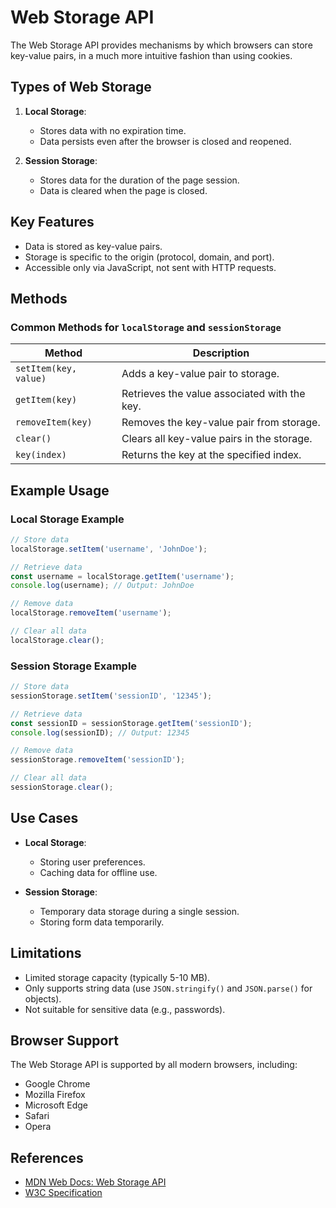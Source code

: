 # Web Storage API

The Web Storage API provides mechanisms by which browsers can store key-value pairs, in a much more intuitive fashion than using cookies.

## Types of Web Storage

1. **Local Storage**:
    - Stores data with no expiration time.
    - Data persists even after the browser is closed and reopened.

2. **Session Storage**:
    - Stores data for the duration of the page session.
    - Data is cleared when the page is closed.

## Key Features

- Data is stored as key-value pairs.
- Storage is specific to the origin (protocol, domain, and port).
- Accessible only via JavaScript, not sent with HTTP requests.

## Methods

### Common Methods for `localStorage` and `sessionStorage`

| Method               | Description                                      |
|----------------------|--------------------------------------------------|
| `setItem(key, value)` | Adds a key-value pair to storage.                |
| `getItem(key)`        | Retrieves the value associated with the key.     |
| `removeItem(key)`     | Removes the key-value pair from storage.         |
| `clear()`             | Clears all key-value pairs in the storage.       |
| `key(index)`          | Returns the key at the specified index.          |

## Example Usage

### Local Storage Example

```javascript
// Store data
localStorage.setItem('username', 'JohnDoe');

// Retrieve data
const username = localStorage.getItem('username');
console.log(username); // Output: JohnDoe

// Remove data
localStorage.removeItem('username');

// Clear all data
localStorage.clear();
```

### Session Storage Example

```javascript
// Store data
sessionStorage.setItem('sessionID', '12345');

// Retrieve data
const sessionID = sessionStorage.getItem('sessionID');
console.log(sessionID); // Output: 12345

// Remove data
sessionStorage.removeItem('sessionID');

// Clear all data
sessionStorage.clear();
```

## Use Cases

- **Local Storage**:
  - Storing user preferences.
  - Caching data for offline use.

- **Session Storage**:
  - Temporary data storage during a single session.
  - Storing form data temporarily.

## Limitations

- Limited storage capacity (typically 5-10 MB).
- Only supports string data (use `JSON.stringify()` and `JSON.parse()` for objects).
- Not suitable for sensitive data (e.g., passwords).

## Browser Support

The Web Storage API is supported by all modern browsers, including:

- Google Chrome
- Mozilla Firefox
- Microsoft Edge
- Safari
- Opera

## References

- [MDN Web Docs: Web Storage API](https://developer.mozilla.org/en-US/docs/Web/API/Web_Storage_API)
- [W3C Specification](https://www.w3.org/TR/webstorage/)
